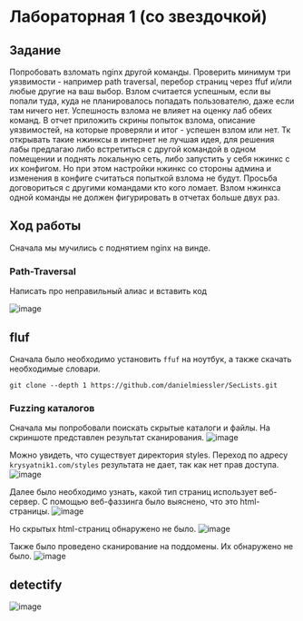 # Лабораторная 1 (со звездочкой)
## Задание

Попробовать взломать nginx другой команды. Проверить минимум три уязвимости - например path traversal, перебор страниц через ffuf и/или любые другие на ваш выбор.
Взлом считается успешным, если вы попали туда, куда не планировалось попадать пользователю, даже если там ничего нет. Успешность взлома не влияет на оценку лаб обеих команд. 
В отчет приложить скрины попыток взлома, описание уязвимостей, на которые проверяли и итог - успешен взлом или нет.
Тк открывать такие нжинксы в интернет не лучшая идея, для решения лабы предлагаю либо встретиться с другой командой в одном помещении и поднять локальную сеть, либо запустить у себя нжинкс с их конфигом. Но при этом настройки нжинкс со стороны админа и изменения в конфиге считаться попыткой взлома не будут.
Просьба договориться с другими командами кто кого ломает. Взлом нжинкса одной команды не должен фигурировать в отчетах больше двух раз.

## Ход работы

Сначала мы мучились с поднятием nginx на винде.

### Path-Traversal

Написать про неправильный алиас и вставить код

![image](https://github.com/user-attachments/assets/6f60f1cd-536d-4f16-a73f-00517e5a1663)

## fluf

Сначала было необходимо установить `ffuf` на ноутбук, а также скачать необходимые словари.
```
git clone --depth 1 https://github.com/danielmiessler/SecLists.git
```

### Fuzzing каталогов
Сначала мы попробовали поискать скрытые каталоги и файлы. На скриншоте представлен результат сканирования.
![image](https://github.com/user-attachments/assets/48b4ac50-d666-4d8a-86e6-8057b34faeeb)

Можно увидеть, что существует директория styles. Переход по адресу `krysyatnik1.com/styles` результата не дает, так как нет прав доступа.
![image](https://github.com/user-attachments/assets/82f8dc6c-173a-4c74-8e7b-8b2cd187f6eb)

Далее было необходимо узнать, какой тип страниц использует веб-сервер. С помощью веб-фаззинга было выяснено, что это html-страницы.
![image](https://github.com/user-attachments/assets/8e7fa930-35dc-4ad5-8551-42c55adea0ad)

Но скрытых html-страниц обнаружено не было.
![image](https://github.com/user-attachments/assets/7937b2e7-1174-4734-b41f-fc2ed55cd3ec)


Также было проведено сканирование на поддомены. Их обнаружено не было.
![image](https://github.com/user-attachments/assets/92ac1197-caa8-4ecd-abec-a7c91b689938)


## detectify

![image](https://github.com/user-attachments/assets/64bd01bd-2a00-45c8-b7a4-c0c350f64276)

